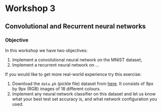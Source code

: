 # Workshop 3

## Convolutional and Recurrent neural networks

### Objective

In this workshop we have two objectives:

1. Implement a convolutional neural network on the MNIST dataset,
2. Implement a recurrent neural network on ...

If you would like to get more real-world experience try this exercise:

1. Download the ```data.pk``` (pickle file) dataset from [here](https://drive.google.com/file/d/1b2zwUWVVwdJkEAavMXv1D9wfjaG0Nf1W/view?usp=sharing). It consists of 9px by 9px (RGB) images of 18 different colours.
2. Implement any neural network classifier on this dataset and let us know what your best test set accuracy is, and what network configuration you used.


